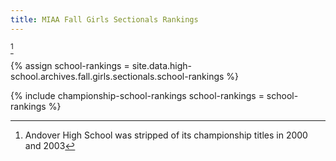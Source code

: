 ```yaml
---
title: MIAA Fall Girls Sectionals Rankings
---
```


[^1]

[^1]: Andover High School was stripped of its championship titles in 2000 and 2003

{% assign school-rankings = site.data.high-school.archives.fall.girls.sectionals.school-rankings %}

{% include championship-school-rankings
  school-rankings = school-rankings %}
